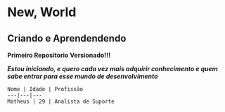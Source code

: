 # New, World
## Criando e Aprendendendo

__**Primeiro Repositorio Versionado!!!**__

__*Estou iniciando, e quero cada vez mais adquirir conhecimento e quem sabe entrar para esse mundo de desenvolvimento*__

```
Nome | Idade | Profissão
---|---|---
Matheus | 29 | Analista de Suporte

```